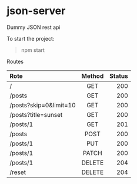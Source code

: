 # json-server
Dummy JSON rest api
 
 
To start the project:
 >npm start

Routes

|            Rote          | Method  | Status |
| :----------------------- |:-------:| ------:|
| /                        |  GET    |   200  |
| /posts                   |  GET    |   200  |
| /posts?skip=0&limit=10   |  GET    |   200  |
| /posts?title=sunset      |  GET    |   200  |
| /posts/1                 |  GET    |   201  |
| /posts                   |  POST   |   200  |
| /posts/1                 |  PUT    |   200  |
| /posts/1                 |  PATCH  |   200  |
| /posts/1                 |  DELETE |   204  |
| /reset                   |  DELETE |   204  |
